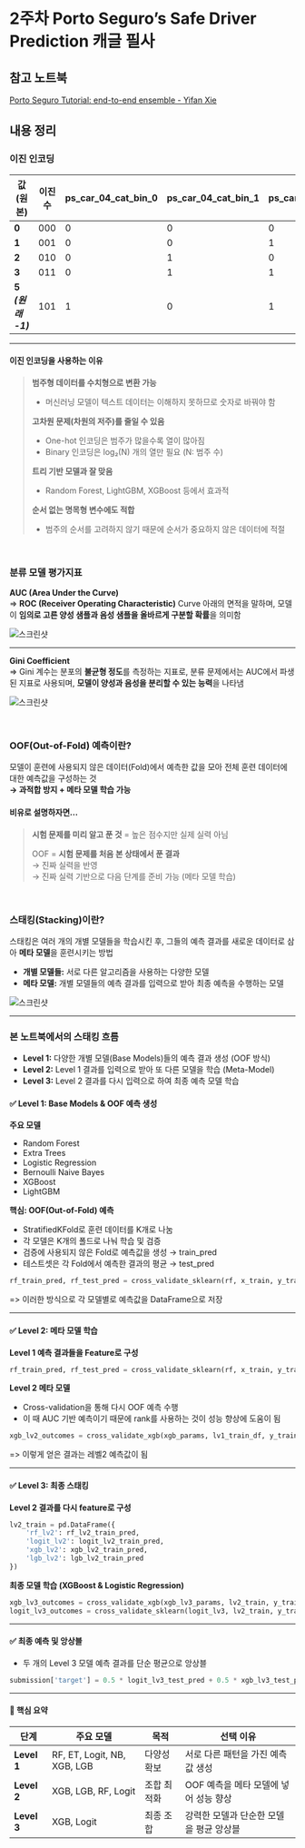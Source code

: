 # 2주차 Porto Seguro’s Safe Driver Prediction 캐글 필사

## 참고 노트북

[Porto Seguro Tutorial: end-to-end ensemble - Yifan Xie](https://www.kaggle.com/code/yifanxie/porto-seguro-tutorial-end-to-end-ensemble#4.-Level-2-ensemble)


## 내용 정리

### 이진 인코딩

| 값 (원본)        | 이진수 | ps_car_04_cat_bin_0 | ps_car_04_cat_bin_1 | ps_car_04_cat_bin_2 |
|------------------|--------|----------------------|----------------------|----------------------|
| **0**            | 000    | 0                    | 0                    | 0                    |
| **1**            | 001    | 0                    | 0                    | 1                    |
| **2**            | 010    | 0                    | 1                    | 0                    |
| **3**            | 011    | 0                    | 1                    | 1                    |
| **5 *(원래 -1)***| 101    | 1                    | 0                    | 1                    |

---
#### 이진 인코딩을 사용하는 이유

> **범주형 데이터를 수치형으로 변환 가능**
> - 머신러닝 모델이 텍스트 데이터는 이해하지 못하므로 숫자로 바꿔야 함
>
> **고차원 문제(차원의 저주)를 줄일 수 있음**
> - One-hot 인코딩은 범주가 많을수록 열이 많아짐
> - Binary 인코딩은 log₂(N) 개의 열만 필요 (N: 범주 수)
>
> **트리 기반 모델과 잘 맞음**
> - Random Forest, LightGBM, XGBoost 등에서 효과적
>
> **순서 없는 명목형 변수에도 적합**
> - 범주의 순서를 고려하지 않기 때문에 순서가 중요하지 않은 데이터에 적절



<br>

### 분류 모델 평가지표 

**AUC (Area Under the Curve)**<br>
=> **ROC (Receiver Operating Characteristic)** Curve 아래의 면적을 말하며, 모델이 **임의로 고른 양성 샘플과 음성 샘플을 올바르게 구분할 확률**을 의미함

![스크린샷](../image/screenshot4.png)

---
**Gini Coefficient**<br>
=> Gini 계수는 분포의 **불균형 정도**를 측정하는 지표로, 분류 문제에서는 AUC에서 파생된 지표로 사용되며, **모델이 양성과 음성을 분리할 수 있는 능력**을 나타냄

![스크린샷](../image/screenshot5.png)

<br>

### OOF(Out-of-Fold) 예측이란?

모델이 훈련에 사용되지 않은 데이터(Fold)에서 예측한 값을 모아 전체 훈련 데이터에 대한 예측값을 구성하는 것<br>
**→ 과적합 방지 + 메타 모델 학습 가능**

#### 비유로 설명하자면...
>
> **시험 문제를 미리 알고 푼 것** = 높은 점수지만 실제 실력 아님
>
> OOF = **시험 문제를 처음 본 상태에서 푼 결과**<br>
> → 진짜 실력을 반영<br>
> → 진짜 실력 기반으로 다음 단계를 준비 가능 (메타 모델 학습)

<br>

### 스태킹(Stacking)이란?

스태킹은 여러 개의 개별 모델들을 학습시킨 후, 그들의 예측 결과를 새로운 데이터로 삼아 **메타 모델**을 훈련시키는 방법

- **개별 모델들:** 서로 다른 알고리즘을 사용하는 다양한 모델
- **메타 모델:** 개별 모델들의 예측 결과를 입력으로 받아 최종 예측을 수행하는 모델

![스크린샷](../image/screenshot6.png)

---
### 본 노트북에서의 스태킹 흐름

- **Level 1:** 다양한 개별 모델(Base Models)들의 예측 결과 생성 (OOF 방식)
- **Level 2:** Level 1 결과를 입력으로 받아 또 다른 모델을 학습 (Meta-Model)
- **Level 3:** Level 2 결과를 다시 입력으로 하여 최종 예측 모델 학습

#### ✅ Level 1: Base Models & OOF 예측 생성

**주요 모델**
- Random Forest
- Extra Trees
- Logistic Regression
- Bernoulli Naive Bayes
- XGBoost
- LightGBM

**핵심: OOF(Out-of-Fold) 예측**
- StratifiedKFold로 훈련 데이터를 K개로 나눔
- 각 모델은 K개의 폴드로 나눠 학습 및 검증
- 검증에 사용되지 않은 Fold로 예측값을 생성 → train_pred
- 테스트셋은 각 Fold에서 예측한 결과의 평균 → test_pred
```PYTHON
rf_train_pred, rf_test_pred = cross_validate_sklearn(rf, x_train, y_train, x_test, kf)
```
=> 이러한 방식으로 각 모델별로 예측값을 DataFrame으로 저장

---
#### ✅ Level 2: 메타 모델 학습

**Level 1 예측 결과들을 Feature로 구성**
```PYTHON
rf_train_pred, rf_test_pred = cross_validate_sklearn(rf, x_train, y_train, x_test, kf)
```

**Level 2 메타 모델**
- Cross-validation을 통해 다시 OOF 예측 수행
- 이 때 AUC 기반 예측이기 때문에 rank를 사용하는 것이 성능 향상에 도움이 됨
```PYTHON
xgb_lv2_outcomes = cross_validate_xgb(xgb_params, lv1_train_df, y_train, lv1_test_df, kf, use_rank=True)
```
=> 이렇게 얻은 결과는 레벨2 예측값이 됨

---
#### ✅ Level 3: 최종 스태킹

**Level 2 결과를 다시 feature로 구성**
```PYTHON
lv2_train = pd.DataFrame({
    'rf_lv2': rf_lv2_train_pred,
    'logit_lv2': logit_lv2_train_pred,
    'xgb_lv2': xgb_lv2_train_pred,
    'lgb_lv2': lgb_lv2_train_pred
})
```

**최종 모델 학습 (XGBoost & Logistic Regression)**
```PYTHON
xgb_lv3_outcomes = cross_validate_xgb(xgb_lv3_params, lv2_train, y_train, lv2_test, kf, use_rank=True)
logit_lv3_outcomes = cross_validate_sklearn(logit_lv3, lv2_train, y_train, lv2_test, kf, scale=True)
```

---
#### ✅ 최종 예측 및 앙상블
- 두 개의 Level 3 모델 예측 결과를 단순 평균으로 앙상블
```PYTHON
submission['target'] = 0.5 * logit_lv3_test_pred + 0.5 * xgb_lv3_test_pred
```

---
#### 📌 핵심 요약

| 단계      | 주요 모델                                | 목적           | 선택 이유 |
|-----------|-------------------------------------------|----------------|-----------|
| **Level 1** | RF, ET, Logit, NB, XGB, LGB               | 다양성 확보    | 서로 다른 패턴을 가진 예측값 생성 |
| **Level 2** | XGB, LGB, RF, Logit                       | 조합 최적화    | OOF 예측을 메타 모델에 넣어 성능 향상 |
| **Level 3** | XGB, Logit                                | 최종 조합      | 강력한 모델과 단순한 모델을 평균 앙상블 |